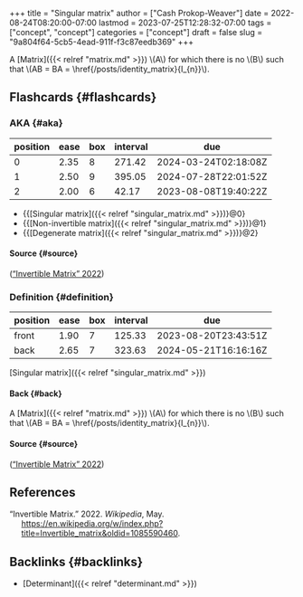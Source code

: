 +++
title = "Singular matrix"
author = ["Cash Prokop-Weaver"]
date = 2022-08-24T08:20:00-07:00
lastmod = 2023-07-25T12:28:32-07:00
tags = ["concept", "concept"]
categories = ["concept"]
draft = false
slug = "9a804f64-5cb5-4ead-911f-f3c87eedb369"
+++

A [Matrix]({{< relref "matrix.md" >}}) \\(A\\) for which there is no \\(B\\) such that \\(AB = BA = \href{/posts/identity_matrix}{I\_{n}}\\).


## Flashcards {#flashcards}


### AKA {#aka}

| position | ease | box | interval | due                  |
|----------|------|-----|----------|----------------------|
| 0        | 2.35 | 8   | 271.42   | 2024-03-24T02:18:08Z |
| 1        | 2.50 | 9   | 395.05   | 2024-07-28T22:01:52Z |
| 2        | 2.00 | 6   | 42.17    | 2023-08-08T19:40:22Z |

-   {{[Singular matrix]({{< relref "singular_matrix.md" >}})}@0}
-   {{[Non-invertible matrix]({{< relref "singular_matrix.md" >}})}@1}
-   {{[Degenerate matrix]({{< relref "singular_matrix.md" >}})}@2}


#### Source {#source}

(<a href="#citeproc_bib_item_1">“Invertible Matrix” 2022</a>)


### Definition {#definition}

| position | ease | box | interval | due                  |
|----------|------|-----|----------|----------------------|
| front    | 1.90 | 7   | 125.33   | 2023-08-20T23:43:51Z |
| back     | 2.65 | 7   | 323.63   | 2024-05-21T16:16:16Z |

[Singular matrix]({{< relref "singular_matrix.md" >}})


#### Back {#back}

A [Matrix]({{< relref "matrix.md" >}}) \\(A\\) for which there is no \\(B\\) such that \\(AB = BA = \href{/posts/identity_matrix}{I\_{n}}\\).


#### Source {#source}

(<a href="#citeproc_bib_item_1">“Invertible Matrix” 2022</a>)

## References

<style>.csl-entry{text-indent: -1.5em; margin-left: 1.5em;}</style><div class="csl-bib-body">
  <div class="csl-entry"><a id="citeproc_bib_item_1"></a>“Invertible Matrix.” 2022. <i>Wikipedia</i>, May. <a href="https://en.wikipedia.org/w/index.php?title=Invertible_matrix&oldid=1085590460">https://en.wikipedia.org/w/index.php?title=Invertible_matrix&#38;oldid=1085590460</a>.</div>
</div>


## Backlinks {#backlinks}

-   [Determinant]({{< relref "determinant.md" >}})
